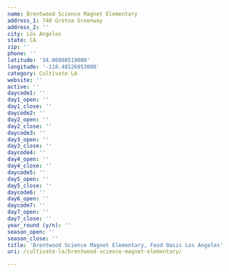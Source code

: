 ```yaml
---
name: Brentwood Science Magnet Elementary
address_1: 740 Gretna Greenway
address_2: ''
city: Los Angeles
state: CA
zip: ''
phone: ''
latitude: '34.06808519000'
longitude: '-118.48126053000'
category: Cultivate LA
website: ''
active: ''
daycode1: ''
day1_open: ''
day1_close: ''
daycode2: ''
day2_open: ''
day2_close: ''
daycode3: ''
day3_open: ''
day3_close: ''
daycode4: ''
day4_open: ''
day4_close: ''
daycode5: ''
day5_open: ''
day5_close: ''
daycode6: ''
day6_open: ''
daycode7: ''
day7_open: ''
day7_close: ''
year_round (y/n): ''
season_open: ''
season_close: ''
title: 'Brentwood Science Magnet Elementary, Food Oasis Los Angeles'
uri: /cultivate-la/brentwood-science-magnet-elementary/

---
```

